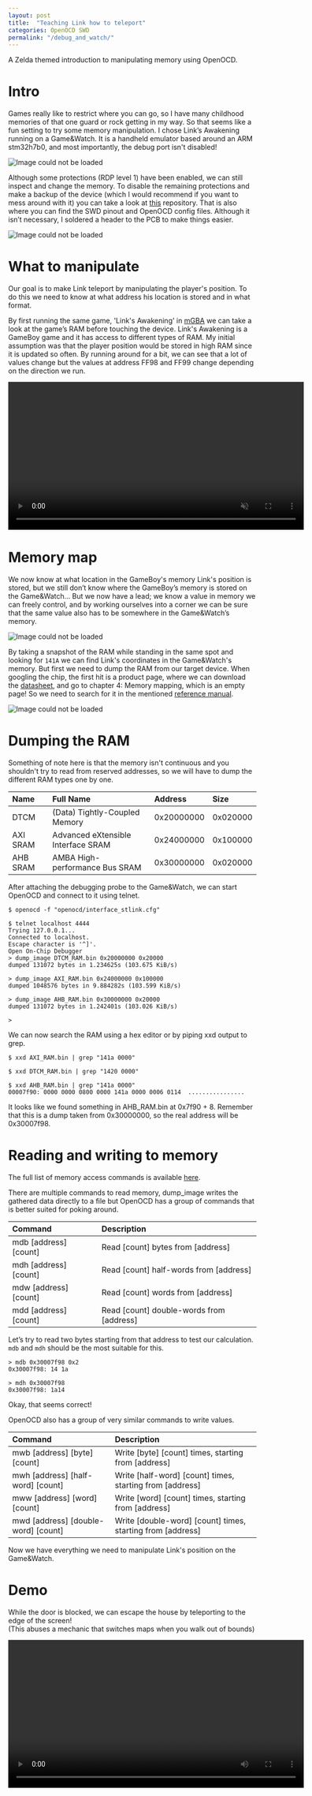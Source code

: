 ```yaml
---
layout: post
title:  "Teaching Link how to teleport"
categories: OpenOCD SWD
permalink: "/debug_and_watch/"
---
```


A Zelda themed introduction to manipulating memory using OpenOCD.



# Intro

Games really like to restrict where you can go, so I have many childhood memories of that one guard or rock getting in my way. So that seems like a fun setting to try some memory manipulation. I chose Link’s Awakening running on a Game&Watch. It is a handheld emulator based around an ARM stm32h7b0, and most importantly, the debug port isn't disabled!

![Image could not be loaded](/assets/GW_out.webp)

Although some protections (RDP level 1) have been enabled, we can still inspect and change the memory. To disable the remaining protections and make a backup of the device (which I would recommend if you want to mess around with it) you can take a look at [this](https://github.com/ghidraninja/game-and-watch-backup) repository. That is also where you can find the SWD pinout and OpenOCD config files. Although it isn’t necessary, I soldered a header to the PCB to make things easier.

![Image could not be loaded](/assets/GW_in.webp)  

# What to manipulate

Our goal is to make Link teleport by manipulating the player's position.
To do this we need to know at what address his location is stored and in what format.

By first running the same game, 'Link's Awakening' in [mGBA](https://mgba.io/) we can take a look at the game’s RAM before touching the device.
Link's Awakening is a GameBoy game and it has access to different types of RAM. My initial assumption was that the player position would be stored in high RAM since it is updated so often. By running around for a bit, we can see that a lot of values change but the values at address FF98 and FF99 change depending on the direction we run.

<video src="/assets/link_walking.mp4" loop autoplay muted width=600> Unable to load video. </video>

# Memory map

We now know at what location in the GameBoy's memory Link's position is stored, but we still don’t know where the GameBoy’s memory is stored on the Game&Watch… But we now have a lead; we know a value in memory we can freely control, and by working ourselves into a corner we can be sure that the same value also has to be somewhere in the Game&Watch’s memory.

![Image could not be loaded](/assets/mgba_mem.webp)

By taking a snapshot of the RAM while standing in the same spot and looking for `141A` we can find Link's coordinates in the Game&Watch's memory. But first we need to dump the RAM from our target device. When googling the chip, the first hit is a product page, where we can download the [datasheet](https://www.st.com/resource/en/datasheet/stm32h7b0ab.pdf), and go to chapter 4: Memory mapping, which is an empty page! So we need to search for it in the mentioned [reference manual](https://www.st.com/resource/en/reference_manual/rm0455-stm32h7a37b3-and-stm32h7b0-value-line-advanced-armbased-32bit-mcus-stmicroelectronics.pdf).

![Image could not be loaded](/assets/STM_docs.webp)

# Dumping the RAM

Something of note here is that the memory isn't continuous and you shouldn't try to read from reserved addresses, so we will have to dump the different RAM types one by one.


| Name | Full Name | Address | Size |
| :--- | :- | :--- | :--- |
|DTCM | (Data) Tightly-Coupled Memory| 0x20000000 | 0x020000 |
|AXI SRAM | Advanced eXtensible Interface SRAM | 0x24000000 | 0x100000 |
|AHB SRAM | AMBA High-performance Bus SRAM | 0x30000000 | 0x020000 |

After attaching the debugging probe to the Game&Watch, we can start OpenOCD and connect to it using telnet.

```
$ openocd -f "openocd/interface_stlink.cfg"
```

```
$ telnet localhost 4444
Trying 127.0.0.1...
Connected to localhost.
Escape character is '^]'.
Open On-Chip Debugger
> dump_image DTCM_RAM.bin 0x20000000 0x20000
dumped 131072 bytes in 1.234625s (103.675 KiB/s)

> dump_image AXI_RAM.bin 0x24000000 0x100000
dumped 1048576 bytes in 9.884282s (103.599 KiB/s)

> dump_image AHB_RAM.bin 0x30000000 0x20000
dumped 131072 bytes in 1.242401s (103.026 KiB/s)

>
```

We can now search the RAM using a hex editor or by piping xxd output to grep.

```
$ xxd AXI_RAM.bin | grep "141a 0000"
```
```
$ xxd DTCM_RAM.bin | grep "1420 0000"
```
```
$ xxd AHB_RAM.bin | grep "141a 0000"
00007f90: 0000 0000 0800 0000 141a 0000 0006 0114  ................
```

It looks like we found something in AHB_RAM.bin at 0x7f90 + 8. Remember that this is a dump taken from 0x30000000, so the real address will be 0x30007f98.

# Reading and writing to memory

The full list of memory access commands is available [here](https://openocd.org/doc/html/General-Commands.html#Memory-access-commands).

There are multiple commands to read memory, dump_image writes the gathered data directly to a file but OpenOCD has a group of commands that is better suited for poking around.

| Command | Description |
| :-- | :-- |
| mdb [address] [count] | Read [count] bytes from [address] |
| mdh [address] [count] | Read [count] half-words from [address] |
| mdw [address] [count] | Read [count] words from [address] |
| mdd [address] [count] | Read [count] double-words from [address] |

Let’s try to read two bytes starting from that address to test our calculation. `mdb` and `mdh` should be the most suitable for this.

```
> mdb 0x30007f98 0x2
0x30007f98: 14 1a

> mdh 0x30007f98
0x30007f98: 1a14
```
Okay, that seems correct!

OpenOCD also has a group of very similar commands to write values.

| Command | Description |
| :-- | :-- |
| mwb [address] [byte] [count] | Write [byte] [count] times, starting from [address] |
| mwh [address] [half-word] [count] | Write [half-word] [count] times, starting from [address] |
| mww [address] [word] [count] | Write [word] [count] times, starting from [address] |
| mwd [address] [double-word] [count] | Write [double-word] [count] times, starting from [address] |

Now we have everything we need to manipulate Link's position on the Game&Watch.

# Demo

While the door is blocked, we can escape the house by teleporting to the edge of the screen!  
(This abuses a mechanic that switches maps when you walk out of bounds)

<video src="/assets/zelda_demo.mp4" controls width=600> Unable to load video. </video>
